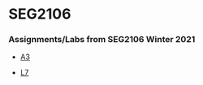 # SEG2106 

### Assignments/Labs from SEG2106 Winter 2021
- [A3](https://github.com/GColetti/SEG2106/tree/main/A3)

[comment]: [A4]()

- [L7](https://github.com/GColetti/SEG2106/tree/main/L7)
